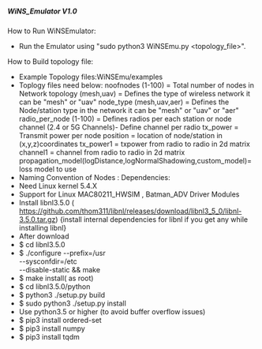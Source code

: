 ##### WiNS_Emulator V1.0 #########

How to Run WiNSEmulator:
- Run the Emulator using "sudo python3 WiNSEmu.py <topology_file>".

How to Build topology file:
- Example Topology files:WiNSEmu/examples
- Toplogy files need below:
	noofnodes (1-100) = Total number of nodes in Network
    topology  (mesh,uav) = Defines the type of wireless network it can be "mesh" or "uav"
    node_type (mesh,uav,aer) = Defines the Node/station type in the network it can be "mesh" or "uav" or "aer"
    radio_per_node (1-100) = Defines radios per each station or node 
    channel (2.4 or 5G Channels)- Define channel per radio
    tx_power = Transmit power per node
    position = location of node/station in (x,y,z)coordinates
    tx_power1 = txpower from radio to radio in 2d matrix
    channel1 = channel from radio to radio in 2d matrix
    propagation_model(logDistance,logNormalShadowing,custom_model)= loss model to use 
- Naming Convention of Nodes :
Dependencies:
- Need Linux kernel 5.4.X 
- Support for Linux MAC80211_HWSIM , Batman_ADV Driver Modules  
- Install libnl3.5.0 ( https://github.com/thom311/libnl/releases/download/libnl3_5_0/libnl-3.5.0.tar.gz) {install internal dependencies for libnl if you get any while installing libnl}
- After download
- $ cd libnl3.5.0
- $ ./configure --prefix=/usr     \
            --sysconfdir=/etc \
            --disable-static  && make
- $ make install( as root)
- $ cd libnl3.5.0/python
- $ python3 ./setup.py build
- $ sudo python3 ./setup.py install
- Use python3.5 or higher (to avoid buffer overflow issues)
- $ pip3 install ordered-set
- $ pip3 install numpy
- $ pip3 install tqdm
